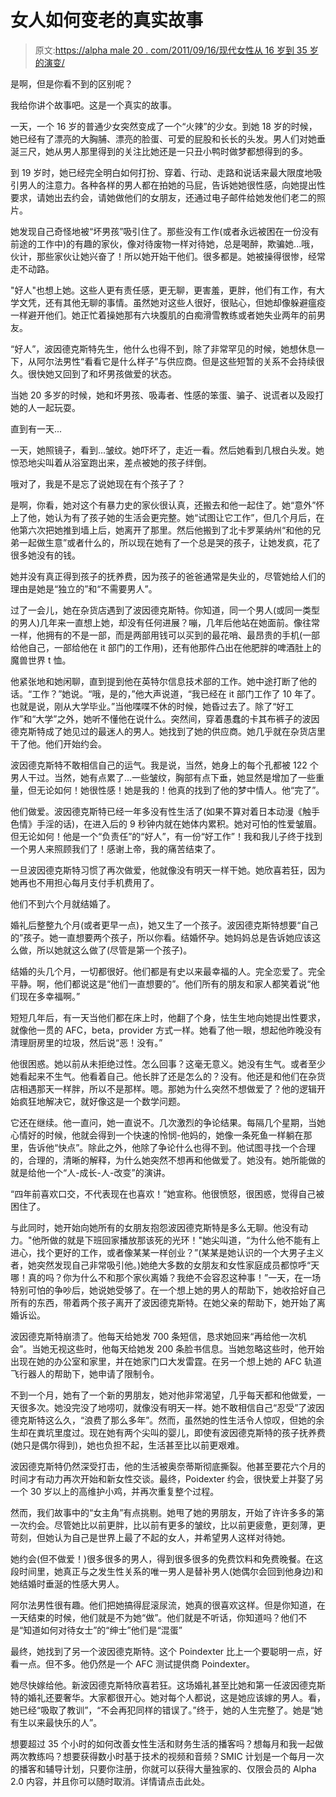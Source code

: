 # 女人如何变老的真实故事

> 原文:[https://alpha male 20 . com/2011/09/16/现代女性从 16 岁到 35 岁的演变/](https://alphamale20.com/2011/09/16/the-evolution-of-the-modern-woman-from-age-16-to-35/)

是啊，但是你看不到的区别呢？

我给你讲个故事吧。这是一个真实的故事。

一天，一个 16 岁的普通少女突然变成了一个“火辣”的少女。到她 18 岁的时候，她已经有了漂亮的大胸脯、漂亮的脸蛋、可爱的屁股和长长的头发。男人们对她垂涎三尺，她从男人那里得到的关注比她还是一只丑小鸭时做梦都想得到的多。

到 19 岁时，她已经完全明白如何打扮、穿着、行动、走路和说话来最大限度地吸引男人的注意力。各种各样的男人都在拍她的马屁，告诉她她很性感，向她提出性要求，请她出去约会，请她做他们的女朋友，还通过电子邮件给她发他们老二的照片。

她发现自己奇怪地被“坏男孩”吸引住了。那些没有工作(或者永远被困在一份没有前途的工作中)的有趣的家伙，像对待废物一样对待她，总是喝醉，欺骗她...哦，伙计，那些家伙让她兴奋了！所以她开始干他们。很多都是。她被操得很惨，经常走不动路。

"好人"也想上她。这些人更有责任感，更无聊，更害羞，更胖，他们有工作，有大学文凭，还有其他无聊的事情。虽然她对这些人很好，很贴心，但她却像躲避瘟疫一样避开他们。她正忙着操她那有六块腹肌的白痴滑雪教练或者她失业两年的前男友。

“好人”，波因德克斯特先生，他什么也得不到，除了非常罕见的时候，她想休息一下，从阿尔法男性“看看它是什么样子”与供应商。但是这些短暂的关系不会持续很久。很快她又回到了和坏男孩做爱的状态。

当她 20 多岁的时候，她和坏男孩、吸毒者、性感的笨蛋、骗子、说谎者以及殴打她的人一起玩耍。

直到有一天...

一天，她照镜子，看到...皱纹。她吓坏了，走近一看。然后她看到几根白头发。她惊恐地尖叫着从浴室跑出来，差点被她的孩子绊倒。

哦对了，我是不是忘了说她现在有个孩子了？

是啊，你看，她对这个有暴力史的家伙很认真，还搬去和他一起住了。她“意外”怀上了他，她认为有了孩子她的生活会更完整。她“试图让它工作”，但几个月后，在他第六次把她推到墙上后，她离开了那里。然后他搬到了北卡罗莱纳州“和他的兄弟一起做生意”或者什么的，所以现在她有了一个总是哭的孩子，让她发疯，花了很多她没有的钱。

她并没有真正得到孩子的抚养费，因为孩子的爸爸通常是失业的，尽管她给人们的理由是她是“独立的”和“不需要男人”。

过了一会儿，她在杂货店遇到了波因德克斯特。你知道，同一个男人(或同一类型的男人)几年来一直想上她，却没有任何进展？嘣，几年后他站在她面前。像往常一样，他拥有的不是一部，而是两部用钱可以买到的最花哨、最昂贵的手机(一部给他自己，一部给他在 it 部门的工作用)，还有他那件凸出在他肥胖的啤酒肚上的魔兽世界 t 恤。

他紧张地和她闲聊，直到提到他在英特尔信息技术部的工作。她中途打断了他的话。“工作？”她说。“哦，是的，”他大声说道，“我已经在 it 部门工作了 10 年了。也就是说，刚从大学毕业。”当他喋喋不休的时候，她昏过去了。除了“好工作”和“大学”之外，她听不懂他在说什么。突然间，穿着愚蠢的卡其布裤子的波因德克斯特成了她见过的最迷人的男人。她找到了她的供应商。她几乎就在杂货店里干了他。他们开始约会。

波因德克斯特不敢相信自己的运气。我是说，当然，她身上的每个孔都被 122 个男人干过。当然，她有点累了...一些皱纹，胸部有点下垂，她显然是增加了一些重量，但无论如何！她很性感！她是我的！他真的找到了他的梦中情人。他“完了”。

他们做爱。波因德克斯特已经一年多没有性生活了(如果不算对着日本动漫《触手色情》手淫的话)，在进入后的 9 秒钟内就在她体内累积。她对可怕的性爱皱眉。但无论如何！他是一个“负责任”的“好人”，有一份“好工作”！我和我儿子终于找到一个男人来照顾我们了！感谢上帝，我的痛苦结束了。

一旦波因德克斯特习惯了再次做爱，他就像没有明天一样干她。她欣喜若狂，因为她再也不用担心每月支付手机费用了。

他们不到六个月就结婚了。

婚礼后整整九个月(或者更早一点)，她又生了一个孩子。波因德克斯特想要“自己的”孩子。她一直想要两个孩子，所以你看。结婚怀孕。她妈妈总是告诉她应该这么做，所以她就这么做了(尽管是第一个孩子)。

结婚的头几个月，一切都很好。他们都是有史以来最幸福的人。完全恋爱了。完全平静。啊，他们都说这是“他们一直想要的”。他们所有的朋友和家人都笑着说“他们现在多幸福啊。”

短短几年后，有一天当他们都在床上时，他翻了个身，怯生生地向她提出性要求，就像他一贯的 AFC，beta，provider 方式一样。她看了他一眼，想起他昨晚没有清理厨房里的垃圾，然后说“恶！没有。”

他很困惑。她以前从未拒绝过性。怎么回事？这毫无意义。她没有生气。或者至少她看起来不生气。他看着自己。他长胖了还是怎么的？没有。他还是和他们在杂货店相遇那天一样胖，所以不是那样。嗯。那她为什么突然不想做爱了？他的逻辑开始疯狂地解决它，就好像这是一个数学问题。

它还在继续。他一直问，她一直说不。几次激烈的争论结果。每隔几个星期，当她心情好的时候，他就会得到一个快速的怜悯-他妈的，她像一条死鱼一样躺在那里，告诉他“快点”。除此之外，他除了争论什么也得不到。他试图寻找一个合理的，合理的，清晰的解释，为什么她突然不想再和他做爱了。她没有。她所能做的就是给他一个“人-成长-人-改变”的演讲。

“四年前喜欢口交，不代表现在也喜欢！”她宣称。他很愤怒，很困惑，觉得自己被困住了。

与此同时，她开始向她所有的女朋友抱怨波因德克斯特是多么无聊。他没有动力。"他所做的就是下班回家播放那该死的光环！"她尖叫道，“为什么他不能有上进心，找个更好的工作，或者像某某一样创业？”(某某是她认识的一个大男子主义者，她突然发现自己非常吸引他。)她绝大多数的女朋友和女性家庭成员都惊呼“天哪！真的吗？你为什么不和那个家伙离婚？我绝不会容忍这种事！”一天，在一场特别可怕的争吵后，她说她受够了。在一个想上她的男人的帮助下，她收拾好自己所有的东西，带着两个孩子离开了波因德克斯特。在她父亲的帮助下，她开始了离婚诉讼。

波因德克斯特崩溃了。他每天给她发 700 条短信，恳求她回来“再给他一次机会”。当她无视这些时，他每天给她发 200 条脸书信息。当她忽略这些时，他开始出现在她的办公室和家里，并在她家门口大发雷霆。在另一个想上她的 AFC 轨道飞行器人的帮助下，她申请了限制令。

不到一个月，她有了一个新的男朋友，她对他非常渴望，几乎每天都和他做爱，一天很多次。她没完没了地唠叨，就像没有明天一样。她不敢相信自己“忍受”了波因德克斯特这么久，“浪费了那么多年”。然而，虽然她的性生活令人惊叹，但她的余生却在粪坑里度过。现在她有两个尖叫的婴儿，即使有波因德克斯特的孩子抚养费(她只是偶尔得到)，她也负担不起，生活甚至比以前更艰难。

波因德克斯特仍然深受打击，他的生活被奥奈蒂斯彻底撕裂。他甚至要花六个月的时间才有动力再次开始和新女性交谈。最终，Poidexter 约会，很快爱上并娶了另一个 30 岁以上的高维护小鸡，并再次重复整个过程。

然而，我们故事中的“女主角”有点挑剔。她甩了她的男朋友，开始了许许多多的第一次约会。尽管她比以前更胖，比以前有更多的皱纹，比以前更疲惫，更刻薄，更苛刻，但她认为自己是世界上最了不起的女人，并希望男人这样对待她。

她约会(但不做爱！)很多很多的男人，得到很多很多的免费饮料和免费晚餐。在这段时间里，她真正与之发生性关系的唯一男人是替补男人(她偶尔会回到他身边)和她结婚时垂涎的性感大男人。

阿尔法男性很有趣。他们把她搞得屁滚尿流，她真的很喜欢这样。但是你知道，在一天结束的时候，他们就是不为她“做”。他们就是不听话，你知道吗？他们不是“知道如何对待女士”的“绅士”他们是“混蛋”

最终，她找到了另一个波因德克斯特。这个 Poindexter 比上一个要聪明一点，好看一点。但不多。他仍然是一个 AFC 测试提供商 Poindexter。

她尽快嫁给他。新波因德克斯特欣喜若狂。这场婚礼甚至比她和第一任波因德克斯特的婚礼还要奢华。大家都很开心。她对每个人都说，这是她应该嫁的男人。看，她已经“吸取了教训”，“不会再犯同样的错误了。”终于，她的人生完整了。她是“她有生以来最快乐的人”。

想要超过 35 个小时的如何改善女性生活和财务生活的播客吗？想每月和我一起做两次教练吗？想要获得数小时基于技术的视频和音频？SMIC 计划是一个每月一次的播客和辅导计划，只要你注册，你就可以获得大量独家的、仅限会员的 Alpha 2.0 内容，并且你可以随时取消。详情请点击此处。
